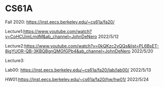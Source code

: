 # CS61A
Fall 2020: https://inst.eecs.berkeley.edu/~cs61a/fa20/

Lecture1:https://www.youtube.com/watch?v=CoHCUimLmdM&ab_channel=JohnDeNero
2022/5/12

Lecture2:https://www.youtube.com/watch?v=0kQKzc2yQQs&list=PL6BsET-8jgYUOR-QB-3KBQBgnQMGfGPb4&ab_channel=JohnDeNero
2022/5/20

Lecture3:

Lab00: https://inst.eecs.berkeley.edu/~cs61a/fa20/lab/lab00/
2022/5/13

HW01:https://inst.eecs.berkeley.edu/~cs61a/fa20/hw/hw01/
2022/5/24
